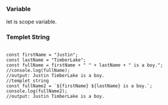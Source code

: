 <!-- <h3></h3>
<pre>
<code>
</code> 
</pre> -->

<h3>Variable</h3>
<p>let is scope variable.</p>
<h3>Templet String</h3>
<pre>
<code>
const firstName = "Justin";
const lastName = "TimberLake";
const fullName = firstName + " " + lastName + " is a boy.";
//console.log(fullName);
//output: Justin TimberLake is a boy.
//templet string
const fullName2 = `${firstName} ${lastName} is a boy.`;
console.log(fullName2);
//output: Justin TimberLake is a boy.
</code> 
</pre>


